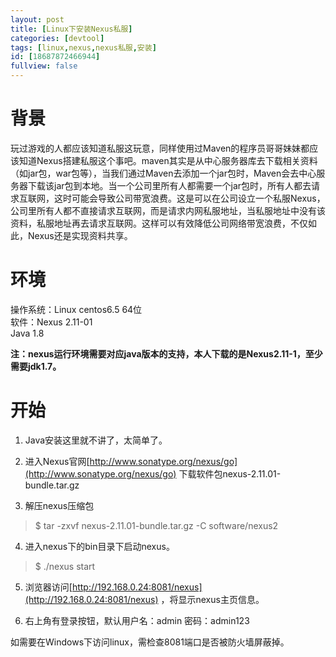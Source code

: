 ```yaml
---
layout: post
title: [Linux下安装Nexus私服]
categories: [devtool]
tags: [linux,nexus,nexus私服,安装]
id: [18687872466944]
fullview: false
---
```

# 背景

玩过游戏的人都应该知道私服这玩意，同样使用过Maven的程序员哥哥妹妹都应该知道Nexus搭建私服这个事吧。maven其实是从中心服务器库去下载相关资料（如jar包，war包等），当我们通过Maven去添加一个jar包时，Maven会去中心服务器下载该jar包到本地。当一个公司里所有人都需要一个jar包时，所有人都去请求互联网，这时可能会导致公司带宽浪费。这是可以在公司设立一个私服Nexus，公司里所有人都不直接请求互联网，而是请求内网私服地址，当私服地址中没有该资料，私服地址再去请求互联网。这样可以有效降低公司网络带宽浪费，不仅如此，Nexus还是实现资料共享。

# 环境
操作系统：Linux centos6.5 64位  
软件：Nexus 2.11-01  
Java 1.8  

**注：nexus运行环境需要对应java版本的支持，本人下载的是Nexus2.11-1，至少需要jdk1.7。**

# 开始

1. Java安装这里就不讲了，太简单了。

2. 进入Nexus官网[http://www.sonatype.org/nexus/go](http://www.sonatype.org/nexus/go) 下载软件包nexus-2.11.01-bundle.tar.gz

3. 解压nexus压缩包
> $ tar -zxvf nexus-2.11.01-bundle.tar.gz -C software/nexus2

4. 进入nexus下的bin目录下启动nexus。
 
> $ ./nexus start

5. 浏览器访问[http://192.168.0.24:8081/nexus](http://192.168.0.24:8081/nexus) ，将显示nexus主页信息。

6. 右上角有登录按钮，默认用户名：admin 密码：admin123

如需要在Windows下访问linux，需检查8081端口是否被防火墙屏蔽掉。

